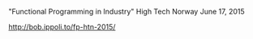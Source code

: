 "Functional Programming in Industry"
High Tech Norway
June 17, 2015

http://bob.ippoli.to/fp-htn-2015/

